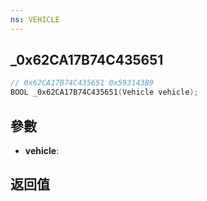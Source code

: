 ```yaml
---
ns: VEHICLE
---
```

## _0x62CA17B74C435651

```c
// 0x62CA17B74C435651 0x593143B9
BOOL _0x62CA17B74C435651(Vehicle vehicle);
```


## 參數
* **vehicle**: 

## 返回值
